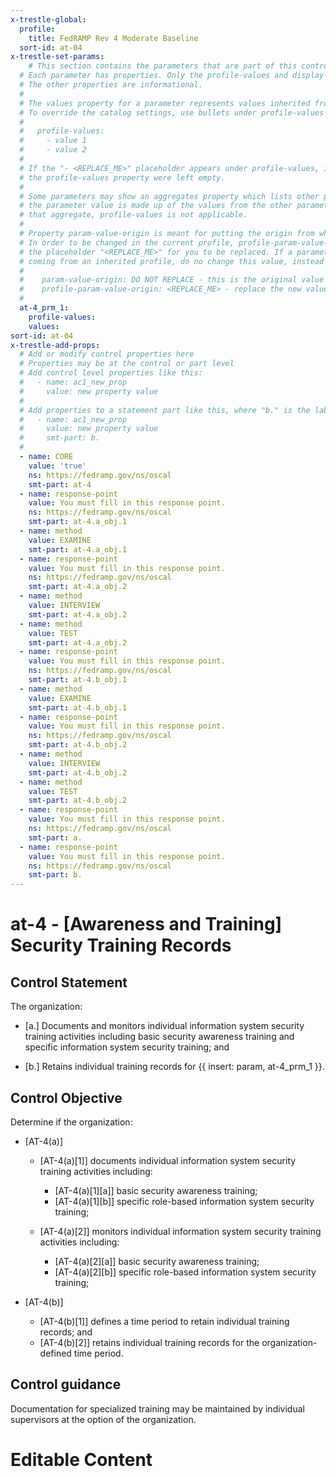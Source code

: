 ```yaml
---
x-trestle-global:
  profile:
    title: FedRAMP Rev 4 Moderate Baseline
  sort-id: at-04
x-trestle-set-params:
    # This section contains the parameters that are part of this control.
  # Each parameter has properties. Only the profile-values and display-name properties are editable.
  # The other properties are informational.
  #
  # The values property for a parameter represents values inherited from the OSCAL catalog.
  # To override the catalog settings, use bullets under profile-values as shown below:
  #
  #   profile-values:
  #     - value 1
  #     - value 2
  #
  # If the "- <REPLACE_ME>" placeholder appears under profile-values, it is the same as if
  # the profile-values property were left empty.
  #
  # Some parameters may show an aggregates property which lists other parameters. This means
  # the parameter value is made up of the values from the other parameters. For parameters
  # that aggregate, profile-values is not applicable.
  #
  # Property param-value-origin is meant for putting the origin from where that parameter comes from.
  # In order to be changed in the current profile, profile-param-value-origin property will be displayed with
  # the placeholder "<REPLACE_ME>" for you to be replaced. If a parameter already has a param-value-origin
  # coming from an inherited profile, do no change this value, instead use profile-param-value-origin as follows:
  #
  #    param-value-origin: DO NOT REPLACE - this is the original value
  #    profile-param-value-origin: <REPLACE_ME> - replace the new value required HERE
  #
  at-4_prm_1:
    profile-values:
    values:
sort-id: at-04
x-trestle-add-props:
  # Add or modify control properties here
  # Properties may be at the control or part level
  # Add control level properties like this:
  #   - name: ac1_new_prop
  #     value: new property value
  #
  # Add properties to a statement part like this, where "b." is the label of the target statement part
  #   - name: ac1_new_prop
  #     value: new property value
  #     smt-part: b.
  #
  - name: CORE
    value: 'true'
    ns: https://fedramp.gov/ns/oscal
    smt-part: at-4
  - name: response-point
    value: You must fill in this response point.
    ns: https://fedramp.gov/ns/oscal
    smt-part: at-4.a_obj.1
  - name: method
    value: EXAMINE
    smt-part: at-4.a_obj.1
  - name: response-point
    value: You must fill in this response point.
    ns: https://fedramp.gov/ns/oscal
    smt-part: at-4.a_obj.2
  - name: method
    value: INTERVIEW
    smt-part: at-4.a_obj.2
  - name: method
    value: TEST
    smt-part: at-4.a_obj.2
  - name: response-point
    value: You must fill in this response point.
    ns: https://fedramp.gov/ns/oscal
    smt-part: at-4.b_obj.1
  - name: method
    value: EXAMINE
    smt-part: at-4.b_obj.1
  - name: response-point
    value: You must fill in this response point.
    ns: https://fedramp.gov/ns/oscal
    smt-part: at-4.b_obj.2
  - name: method
    value: INTERVIEW
    smt-part: at-4.b_obj.2
  - name: method
    value: TEST
    smt-part: at-4.b_obj.2
  - name: response-point
    value: You must fill in this response point.
    ns: https://fedramp.gov/ns/oscal
    smt-part: a.
  - name: response-point
    value: You must fill in this response point.
    ns: https://fedramp.gov/ns/oscal
    smt-part: b.
---
```


# at-4 - \[Awareness and Training\] Security Training Records

## Control Statement

The organization:

- \[a.\] Documents and monitors individual information system security training activities including basic security awareness training and specific information system security training; and

- \[b.\] Retains individual training records for {{ insert: param, at-4_prm_1 }}.

## Control Objective

Determine if the organization:

- \[AT-4(a)\]

  - \[AT-4(a)[1]\] documents individual information system security training activities including:

    - \[AT-4(a)[1][a]\] basic security awareness training;
    - \[AT-4(a)[1][b]\] specific role-based information system security training;

  - \[AT-4(a)[2]\] monitors individual information system security training activities including:

    - \[AT-4(a)[2][a]\] basic security awareness training;
    - \[AT-4(a)[2][b]\] specific role-based information system security training;

- \[AT-4(b)\]

  - \[AT-4(b)[1]\] defines a time period to retain individual training records; and
  - \[AT-4(b)[2]\] retains individual training records for the organization-defined time period.

## Control guidance

Documentation for specialized training may be maintained by individual supervisors at the option of the organization.

# Editable Content

<!-- Make additions and edits below -->
<!-- The above represents the contents of the control as received by the profile, prior to additions. -->
<!-- If the profile makes additions to the control, they will appear below. -->
<!-- The above markdown may not be edited but you may edit the content below, and/or introduce new additions to be made by the profile. -->
<!-- If there is a yaml header at the top, parameter values may be edited. Use --set-parameters to incorporate the changes during assembly. -->
<!-- The content here will then replace what is in the profile for this control, after running profile-assemble. -->
<!-- The added parts in the profile for this control are below.  You may edit them and/or add new ones. -->
<!-- Each addition must have a heading either of the form ## Control my_addition_name -->
<!-- or ## Part a. (where the a. refers to one of the control statement labels.) -->
<!-- "## Control" parts are new parts added after the statement part. -->
<!-- "## Part" parts are new parts added into the top-level statement part with that label. -->
<!-- Subparts may be added with nested hash levels of the form ### My Subpart Name -->
<!-- underneath the parent ## Control or ## Part being added -->
<!-- See https://oscal-compass.github.io/compliance-trestle/tutorials/ssp_profile_catalog_authoring/ssp_profile_catalog_authoring for guidance. -->
